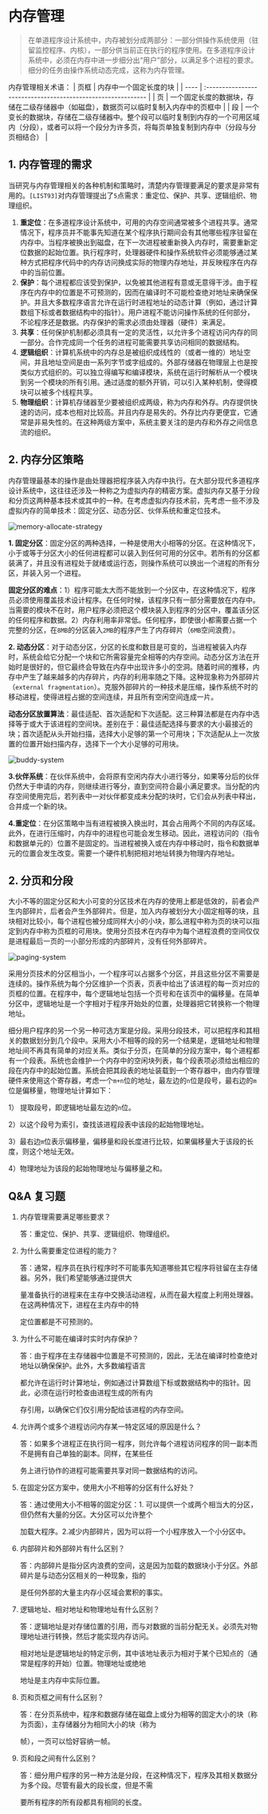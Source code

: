 # 内存管理

> 在单道程序设计系统中，内存被划分成两部分：一部分供操作系统使用（驻留监控程序、内核），一部分供当前正在执行的程序使用。在多道程序设计系统中，必须在内存中进一步细分出“用户”部分，以满足多个进程的要求。细分的任务由操作系统动态完成，这称为内存管理。

内存管理相关术语：
| 页框 | 内存中一个固定长度的块                                       |
| ---- | :----------------------------------------------------------- |
| 页   | 一个固定长度的数据块，存储在二级存储器中（如磁盘），数据页可以临时复制入内存中的页框中 |
| 段   | 一个变长的数据块，存储在二级存储器中。整个段可以临时复制到内存的一个可用区域内（分段），或者可以将一个段分为许多页，将每页单独复制到内存中（分段与分页相结合） |

## 1. 内存管理的需求

当研究与内存管理相关的各种机制和策略时，清楚内存管理要满足的要求是非常有用的。`[LIST93]`对内存管理提出了`5`点需求：重定位、保护、共享、逻辑组织、物理组织。

1. **重定位**：在多道程序设计系统中，可用的内存空间通常被多个进程共享。通常情况下，程序员并不能事先知道在某个程序执行期间会有其他哪些程序驻留在内存中。当程序被换出到磁盘，在下一次进程被重新换入内存时，需要重新定位数据的起始位置。执行程序时，处理器硬件和操作系统软件必须能够通过某种方式把程序代码中的内存访问换成实际的物理内存地址，并反映程序在内存中的当前位置。
2. **保护**：每个进程都应该受到保护，以免被其他进程有意或无意得干涉。由于程序在内存中的位置是不可预测的，因而在编译时不可能检查绝对地址来确保保护。并且大多数程序语言允许在运行时进程地址的动态计算（例如，通过计算数组下标或者数据结构中的指针）。用户进程不能访问操作系统的任何部分，不论程序还是数据。内存保护的需求必须由处理器（硬件）来满足。
3. **共享**：任何保护机制都必须具有一定的灵活性，以允许多个进程访问内存的同一部分。合作完成同一个任务的进程可能需要共享访问相同的数据结构。
4. **逻辑组织**：计算机系统中的内存总是被组织成线性的（或者一维的）地址空间，并且地址空间是由一系列字节或字组成的。外部存储器在物理层上也是按类似方式组织的。可以独立得编写和编译模块，系统在运行时解析从一个模块到另一个模块的所有引用。通过适度的额外开销，可以引入某种机制，使得模块可以被多个线程共享。
5. **物理组织**：计算机存储器至少要被组织成两级，称为内存和外存。内存提供快速的访问，成本也相对比较高。并且内存是易失的。外存比内存更便宜，它通常是非易失性的。在这种两级方案中，系统主要关注的是内存和外存之间信息流的组织。

## 2. 内存分区策略

内存管理最基本的操作是由处理器把程序装入内存中执行。在大部分现代多道程序设计系统中，这往往还涉及一种称之为虚拟内存的精密方案。虚拟内存又基于分段和分页这两种基本技术或其中的一种。在考虑虚拟内存技术前，先考虑一些不涉及虚拟内存的简单技术：固定分区、动态分区、伙伴系统和重定位技术。

<img src="./reference-media/memory-allocate-strategy.png" alt="memory-allocate-strategy" style="zoom:100%;" />

**1. 固定分区**：固定分区的两种选择，一种是使用大小相等的分区。在这种情况下，小于或等于分区大小的任何进程都可以装入到任何可用的分区中。若所有的分区都装满了，并且没有进程处于就绪或运行态，则操作系统可以换出一个进程的所有分区，并装入另一个进程。

**固定分区的难点**：1）程序可能太大而不能放到一个分区中，在这种情况下，程序员必须使用覆盖技术设计程序。在任何时候，该程序只有一部分需要放在内存中。当需要的模块不在时，用户程序必须把这个模块装入到程序的分区中，覆盖该分区的任何程序和数据。2）内存利用率非常低。任何程序，即使很小都需要占据一个完整的分区，在`8MB`的分区装入`2MB`的程序产生了内存碎片（`6MB`空间浪费）。

**2. 动态分区**：对于动态分区，分区的长度和数目是可变的，当进程被装入内存时，系统会给它分配一个块和它所需容量完全相等的内存空间。动态分区方法在开始时是很好的，但它最终会导致在内存中出现许多小的空洞。随着时间的推移，内存中产生了越来越多的内存碎片，内存的利用率随之下降。这种现象称为外部碎片（`external fragmentation`）。克服外部碎片的一种技术是压缩，操作系统不时的移动进程，使得进程占据的空间连续，并且所有空闲空间连成一片。

**动态分区放置算法**：最佳适配、首次适配和下次适配。这三种算法都是在内存中选择等于或大于该进程的空间块。差别在于：最佳适配选择与要求的大小最接近的块；首次适配从头开始扫描，选择大小足够的第一个可用块；下次适配从上一次放置的位置开始扫描内存，选择下一个大小足够的可用块。

![buddy-system](./reference-media/buddy-system.png)

**3.伙伴系统**：在伙伴系统中，会将原有空闲内存大小进行等分，如果等分后的伙伴仍然大于申请的内存，则继续进行等分，直到空间符合最小满足要求。当分配的内存空间使用完后，若列表中一对伙伴都变成未分配的块时，它们会从列表中释出，合并成一个新的块。

**4.重定位**：在分区策略中当有进程被换入换出时，其会占用两个不同的内存区域。此外，在进行压缩时，内存中的进程也可能会发生移动。因此，进程访问的（指令和数据单元的）位置不是固定的。当进程被换入或在内存中移动时，指令和数据单元的位置会发生改变。需要一个硬件机制把相对地址转换为物理内存地址。

## 2. 分页和分段

大小不等的固定分区和大小可变的分区技术在内存的使用上都是低效的，前者会产生内部碎片，后者会产生外部碎片。但是，加入内存被划分大小固定相等的块，且块相对比较小，每个进程也被分成同样大小的小块，那么进程中称为页的块可以指定到内存中称为页框的可用块。使用分页技术在内存中为每个进程浪费的空间仅仅是进程最后一页的一小部分形成的内部碎片，没有任何外部碎片。

<img src="./reference-media/paging-system.png" alt="paging-system" style="zoom:100%;" />

采用分页技术的分区相当小，一个程序可以占据多个分区，并且这些分区不需要是连续的。操作系统为每个分区维护一个页表，页表中给出了该进程的每一页对应的页框的位置。在程序中，每个逻辑地址包括一个页号和在该页中的偏移量。在简单分区中，逻辑地址是一个字相对于程序开始处的位置，处理器把它转换称一个物理地址。

细分用户程序的另一个另一种可选方案是分段。采用分段技术，可以把程序和其相关的数据划分到几个段中。采用大小不相等的段的另一个结果是，逻辑地址和物理地址间不再具有简单的对应关系。类似于分页，在简单的分段方案中，每个进程都有一个段表。系统也会维护一个内存中的空闲块列表，每个段表项必须给出相应的段在内存中的起始位置。系统会把其段表的地址装载到一个寄存器中，由内存管理硬件来使用这个寄存器，考虑一个`m+n`位的地址，最左边的`n`位是段号，最右边的`m`位是偏移量，物理地址计算如下：

1） 提取段号，即逻辑地址最左边的`n`位。

2）以这个段号为索引，查找该进程段表中该段的起始物理地址。

3）最右边`m`位表示偏移量，偏移量和段长度进行比较，如果偏移量大于该段的长度，则这个地址无效。

4）物理地址为该段的起始物理地址与偏移量之和。

## Q&A 复习题

1. 内存管理需要满足哪些要求？

   答：重定位、保护、共享、逻辑组织、物理组织。

2. 为什么需要重定位进程的能力？

   答：通常，程序员在执行程序时不可能事先知道哪些其它程序将驻留在主存储器。另外，我们希望能够通过提供大

   量准备执行的进程来在主存中交换活动进程，从而在最大程度上利用处理器。在这两种情况下，进程在主内存中的特

   定位置都是不可预测的。

3. 为什么不可能在编译时实时内存保护？

   答：由于程序在主存储器中位置是不可预测的，因此，无法在编译时检查绝对地址以确保保护。此外，大多数编程语言

   都允许在运行时计算地址，例如通过计算数组下标或数据结构中的指针。因此，必须在运行时检查由进程生成的所有内

   存引用，以确保它们仅引用分配给该进程的内存空间。

4. 允许两个或多个进程访问内存某一特定区域的原因是什么？

   答：如果多个进程正在执行同一程序，则允许每个进程访问程序的同一副本而不是拥有自己单独的副本。同样，在某些任

   务上进行协作的进程可能需要共享对同一数据结构的访问。

5. 在固定分区方案中，使用大小不相等的分区有什么好处？

   答：通过使用大小不相等的固定分区：1. 可以提供一个或两个相当大的分区，但仍然有大量的分区。大分区可以允许整个

   加载大程序。2.减少内部碎片，因为可以将一个小程序放入一个小分区中。

6. 内部碎片和外部碎片有什么区别？

   答：内部碎片是指分区内浪费的空间，这是因为加载的数据块小于分区。外部碎片是与动态分区相关的一种现象，指的

   是任何外部的大量主内存小区域会累积的事实。

7. 逻辑地址、相对地址和物理地址有什么区别？

   答：逻辑地址是对存储位置的引用，而与对数据的当前分配无关。必须先对物理地址进行转换，然后才能实现内存访问。

   相对地址是逻辑地址的特定示例，其中该地址表示为相对于某个已知点的（通常是程序的开始）位置。物理地址或绝地

   地址是主内存中实际位置。

8. 页和页框之间有什么区别？

   答：在分页系统中，程序和数据存储在磁盘上或分为相等的固定大小的块（称为页面），主存储器分为相同大小的块（称为

   帧），一页可以恰好容纳一帧。

9. 页和段之间有什么区别？

   答：细分用户程序的另一种方法是分段，在这种情况下，程序及其相关数据分为多个段。尽管有最大的段长度，但是不需

   要所有程序的所有段都具有相同的长度。

